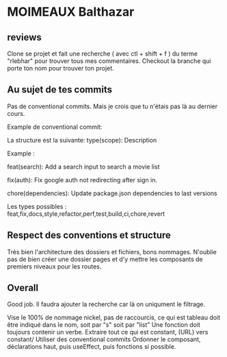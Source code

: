 # MOIMEAUX Balthazar

## reviews

Clone se projet et fait une recherche ( avec ctl + shift + f ) du terme "rlebhar" pour trouver tous mes commentaires.
Checkout la branche qui porte ton nom pour trouver ton projet.

## Au sujet de tes commits 

Pas de conventional commits. Mais je crois que tu n'étais pas là au dernier cours.

Example de conventional commit:

La structure est la suivante: type(scope): Description

Example : 

feat(search): Add a search input to search a movie list

fix(auth): Fix google auth not redirecting after sign in.

chore(dependencies): Update package.json dependencies to last versions

Les types possibles : 
feat,fix,docs,style,refactor,perf,test,build,ci,chore,revert

## Respect des conventions et structure

Très bien l'architecture des dossiers et fichiers, bons nommages.
N'oublie pas de bien créer une dossier pages et d'y mettre les composants de premiers niveaux pour les routes.


## Overall

Good job.
Il faudra ajouter la recherche car là on uniqument le filtrage.

Vise le 100% de nommage nickel, pas de raccourcis, ce qui est tableau doit être indiqué dans le nom, soit par "s" soit par "list"
Une fonction doit toujours contenir un verbe.
Extraire tout ce qui est constant, (URL) vers constant/
Utiliser des conventional commits
Ordonner le composant, déclarations haut, puis useEffect, puis fonctions si possible.